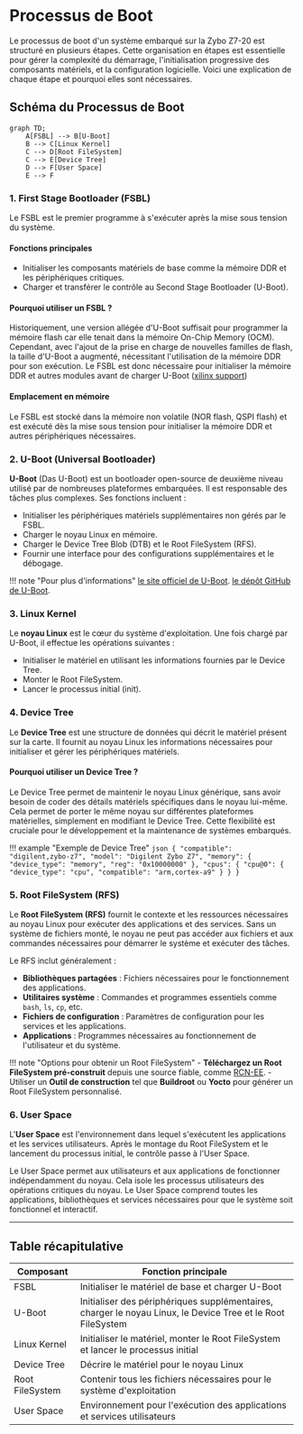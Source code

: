 # Processus de Boot

Le processus de boot d'un système embarqué sur la Zybo Z7-20 est structuré en plusieurs étapes. Cette organisation en étapes est essentielle pour gérer la complexité du démarrage, l'initialisation progressive des composants matériels, et la configuration logicielle. Voici une explication de chaque étape et pourquoi elles sont nécessaires.

## Schéma du Processus de Boot

```mermaid
graph TD;
    A[FSBL] --> B[U-Boot]
    B --> C[Linux Kernel]
    C --> D[Root FileSystem]
    C --> E[Device Tree]
    D --> F[User Space]
    E --> F
```

### 1. First Stage Bootloader (FSBL)

Le FSBL est le premier programme à s'exécuter après la mise sous tension du système.

#### Fonctions principales

- Initialiser les composants matériels de base comme la mémoire DDR et les périphériques critiques.
- Charger et transférer le contrôle au Second Stage Bootloader (U-Boot).

#### Pourquoi utiliser un FSBL ?

Historiquement, une version allégée d'U-Boot suffisait pour programmer la mémoire flash car elle tenait dans la mémoire On-Chip Memory (OCM). Cependant, avec l'ajout de la prise en charge de nouvelles familles de flash, la taille d'U-Boot a augmenté, nécessitant l'utilisation de la mémoire DDR pour son exécution. Le FSBL est donc nécessaire pour initialiser la mémoire DDR et autres modules avant de charger U-Boot ([xilinx support](https://support.xilinx.com/s/question/0D52E00006hptGcSAI/why-does-program-flash-require-an-fsbl?language=en_US#:~:text=URL%3A%20https%3A%2F%2Fsupport.xilinx.com%2Fs%2Fquestion%2F0D52E00006hptGcSAI%2Fwhy,100))

#### Emplacement en mémoire

Le FSBL est stocké dans la mémoire non volatile (NOR flash, QSPI flash) et est exécuté dès la mise sous tension pour initialiser la mémoire DDR et autres périphériques nécessaires.


### 2. U-Boot (Universal Bootloader)

**U-Boot** (Das U-Boot) est un bootloader open-source de deuxième niveau utilisé par de nombreuses plateformes embarquées. Il est responsable des tâches plus complexes. Ses fonctions incluent :

- Initialiser les périphériques matériels supplémentaires non gérés par le FSBL.
- Charger le noyau Linux en mémoire.
- Charger le Device Tree Blob (DTB) et le Root FileSystem (RFS).
- Fournir une interface pour des configurations supplémentaires et le débogage.

!!! note "Pour plus d'informations"
    [le site officiel de U-Boot](https://www.denx.de/wiki/U-Boot).
    [le dépôt GitHub de U-Boot](https://github.com/u-boot/u-boot).


### 3. Linux Kernel

Le **noyau Linux** est le cœur du système d'exploitation. Une fois chargé par U-Boot, il effectue les opérations suivantes :

- Initialiser le matériel en utilisant les informations fournies par le Device Tree.
- Monter le Root FileSystem.
- Lancer le processus initial (init).

### 4. Device Tree

Le **Device Tree** est une structure de données qui décrit le matériel présent sur la carte. Il fournit au noyau Linux les informations nécessaires pour initialiser et gérer les périphériques matériels.

#### Pourquoi utiliser un Device Tree ?

Le Device Tree permet de maintenir le noyau Linux générique, sans avoir besoin de coder des détails matériels spécifiques dans le noyau lui-même. Cela permet de porter le même noyau sur différentes plateformes matérielles, simplement en modifiant le Device Tree. Cette flexibilité est cruciale pour le développement et la maintenance de systèmes embarqués.

!!! example "Exemple de Device Tree"
    ```json
    {
      "compatible": "digilent,zybo-z7",
      "model": "Digilent Zybo Z7",
      "memory": {
        "device_type": "memory",
        "reg": "0x10000000"
      },
      "cpus": {
        "cpu@0": {
          "device_type": "cpu",
          "compatible": "arm,cortex-a9"
        }
      }
    }
    ```

### 5. Root FileSystem (RFS)

Le **Root FileSystem (RFS)** fournit le contexte et les ressources nécessaires au noyau Linux pour exécuter des applications et des services. Sans un système de fichiers monté, le noyau ne peut pas accéder aux fichiers et aux commandes nécessaires pour démarrer le système et exécuter des tâches.

Le RFS inclut généralement :

- **Bibliothèques partagées** : Fichiers nécessaires pour le fonctionnement des applications.
- **Utilitaires système** : Commandes et programmes essentiels comme `bash`, `ls`, `cp`, etc.
- **Fichiers de configuration** : Paramètres de configuration pour les services et les applications.
- **Applications** : Programmes nécessaires au fonctionnement de l'utilisateur et du système.

!!! note "Options pour obtenir un Root FileSystem"
    - **Téléchargez un Root FileSystem pré-construit** depuis une source fiable, comme [RCN-EE](https://rcn-ee.com/rootfs/eewiki/minfs/).
    - Utiliser un **Outil de construction** tel que **Buildroot** ou **Yocto** pour générer un Root FileSystem personnalisé.

### 6. User Space

L'**User Space** est l'environnement dans lequel s'exécutent les applications et les services utilisateurs. Après le montage du Root FileSystem et le lancement du processus initial, le contrôle passe à l'User Space.

Le User Space permet aux utilisateurs et aux applications de fonctionner indépendamment du noyau. Cela isole les processus utilisateurs des opérations critiques du noyau. Le User Space comprend toutes les applications, bibliothèques et services nécessaires pour que le système soit fonctionnel et interactif.

---

## Table récapitulative

| Composant       | Fonction principale                                                                                         |
|-----------------|-------------------------------------------------------------------------------------------------------------|
| FSBL            | Initialiser le matériel de base et charger U-Boot                                                           |
| U-Boot          | Initialiser des périphériques supplémentaires, charger le noyau Linux, le Device Tree et le Root FileSystem |
| Linux Kernel    | Initialiser le matériel, monter le Root FileSystem et lancer le processus initial                           |
| Device Tree     | Décrire le matériel pour le noyau Linux                                                                     |
| Root FileSystem | Contenir tous les fichiers nécessaires pour le système d'exploitation                                       |
| User Space      | Environnement pour l'exécution des applications et services utilisateurs                                    |
